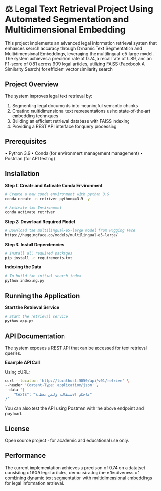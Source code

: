 # ⚖️ Legal Text Retrieval Project Using Automated Segmentation and Multidimensional Embedding

This project implements an advanced legal information retrieval system that enhances search accuracy through Dynamic Text Segmentation and Multidimensional Embeddings, leveraging the multilingual-e5-large model. The system achieves a precision rate of 0.74, a recall rate of 0.89, and an F1-score of 0.81 across 909 legal articles, utilizing FAISS (Facebook AI Similarity Search) for efficient vector similarity search.

## Project Overview

The system improves legal text retrieval by:
1. Segmenting legal documents into meaningful semantic chunks
2. Creating multidimensional text representations using state-of-the-art embedding techniques
3. Building an efficient retrieval database with FAISS indexing
4. Providing a REST API interface for query processing

## Prerequisites

• Python 3.9 
• Conda (for environment management management) 
• Postman (for API testing)

## Installation

**Step 1: Create and Activate Conda Environment**

```bash
# Create a new conda environment with python 3.9
conda create -n retriver python==3.9 -y

# Activate the Environment
conda activate retriver
```

**Step 2: Download Required Model**

```bash
# Download the multilingual-e5-large model from Hugging Face
https://huggingface.co/models/multilingual-e5-large/
```

**Step 3: Install Dependencies**

```bash
# Install all required packages
pip install -r requirements.txt
```

**Indexing the Data**

```bash
# To build the initial search index
python indexing.py
```

## Running the Application

**Start the Retrieval Service**

```bash
# Start the retrieval service
python app.py
```

## API Documentation

The system exposes a REST API that can be accessed for text retrieval queries.

**Example API Call**

Using cURL:

```bash
curl --location 'http://localhost:5050/api/v01/retrive' \
--header 'Content-Type: application/json' \
--data '{
    "texts": "ماحكم الاستقالة ولمن تعطى؟"
}'
```

You can also test the API using Postman with the above endpoint and payload.

## License

Open source project - for academic and educational use only.

## Performance

The current implementation achieves a precision of 0.74 on a datatset consisting of 909 legal articles, demonstrating the effectiveness of combining dynamic text segmentation with multidimensional embeddings for legal information retrieval.
